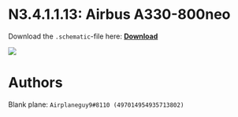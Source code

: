# N3.4.1.1.13: Airbus A330-800neo

Download the `.schematic`-file here: **[Download](https://bte-n.github.io/resources/N3/4/1/A338N.schematic)**

![](https://bte-n.github.io/resources/N3/4/1/a338n-aib.png)  

# Authors

Blank plane: `Airplaneguy9#8110 (497014954935713802)`    
